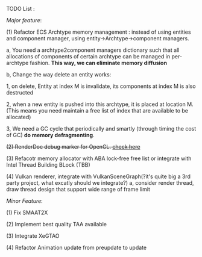TODO List : 

*Major feature*:

(1) Refactor ECS Archtype memory management : instead of using entities and component manager, using entity->Archtype->component managers.

a, You need a archtype2component managers dictionary such that all allocations of components of certain archtype can be managed in per-archtype fashion. **This way, we can eliminate memory diffusion**

b, Change the way delete an entity works: 

1, on delete, Entity at index M is invalidate, its components at index M is also destructed 

2, when a new entity is pushed into this archtype, it is placed at location M. (This means you need maintain a free list of index that are available to be allocated) 

3, We need a GC cycle that periodically and smartly (through timing the cost of GC) **do memory defragmenting**.

~~(2) RenderDoc debug marker for OpenGL. [check here](https://stackoverflow.com/questions/54278607/how-to-create-debugging-markers-in-opengl)~~

(3) Refacotr memory allocator with ABA lock-free free list or integrate with Intel Thread Building BLock (TBB)

(4) Vulkan renderer, integrate with VulkanSceneGraph(?it's quite big a 3rd party project, what excatly should we integrate?)
a, consider render thread, draw thread design that support wide range of frame limit

*Minor Feature*:

(1) Fix SMAAT2X

(2) Implement best quality TAA available

(3) Integrate XeGTAO

(4) Refactor Animation update from preupdate to update
